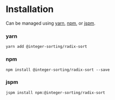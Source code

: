 # Installation

Can be managed using
[yarn](https://yarnpkg.com/en/docs),
[npm](https://docs.npmjs.com),
or [jspm](https://jspm.org/docs).


### yarn
```terminal
yarn add @integer-sorting/radix-sort
```

### npm
```terminal
npm install @integer-sorting/radix-sort --save
```

### jspm
```terminal
jspm install npm:@integer-sorting/radix-sort
```
